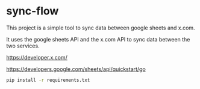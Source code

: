 # sync-flow

This project is a simple tool to sync data between google sheets and x.com.

It uses the google sheets API and the x.com API to sync data between the two services.


https://developer.x.com/



https://developers.google.com/sheets/api/quickstart/go



```bash
pip install -r requirements.txt
```
